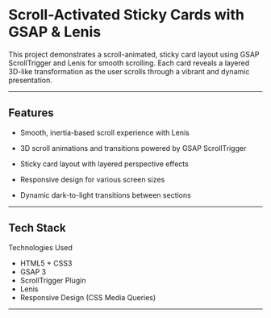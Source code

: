 # Scroll-Activated Sticky Cards with GSAP & Lenis

This project demonstrates a scroll-animated, sticky card layout using GSAP ScrollTrigger and Lenis for smooth scrolling. Each card reveals a layered 3D-like transformation as the user scrolls through a vibrant and dynamic presentation.

---


## Features

- Smooth, inertia-based scroll experience with Lenis

- 3D scroll animations and transitions powered by GSAP ScrollTrigger

- Sticky card layout with layered perspective effects

- Responsive design for various screen sizes

- Dynamic dark-to-light transitions between sections

---


## Tech Stack

Technologies Used
- HTML5 + CSS3
- GSAP 3
- ScrollTrigger Plugin
- Lenis
- Responsive Design (CSS Media Queries)

---

